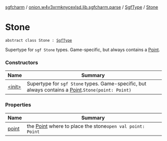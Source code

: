 [sgfcharm](../../../index.md) / [onion.w4v3xrmknycexlsd.lib.sgfcharm.parse](../../index.md) / [SgfType](../index.md) / [Stone](./index.md)

# Stone

`abstract class Stone : `[`SgfType`](../index.md)

Supertype for `sgf Stone` types. Game-specific, but always contains a [Point](../-point/index.md).

### Constructors

| Name | Summary |
|---|---|
| [&lt;init&gt;](-init-.md) | Supertype for `sgf Stone` types. Game-specific, but always contains a [Point](../-point/index.md).`Stone(point: Point)` |

### Properties

| Name | Summary |
|---|---|
| [point](point.md) | the [Point](../-point/index.md) where to place the stone`open val point: Point` |
